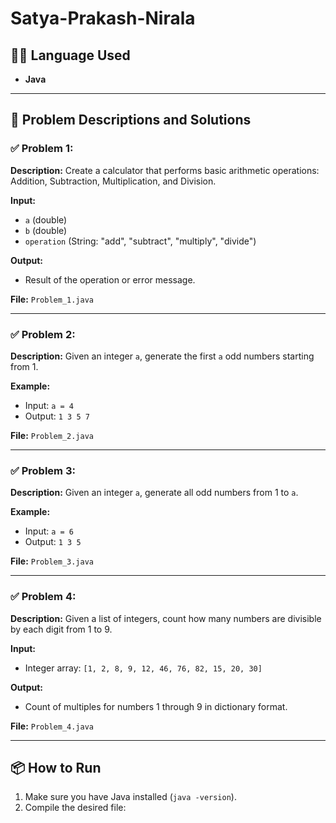 # Satya-Prakash-Nirala

## 🧑‍💻 Language Used

- **Java**

---

## 📌 Problem Descriptions and Solutions

### ✅ Problem 1:

**Description:**
Create a calculator that performs basic arithmetic operations: Addition, Subtraction, Multiplication, and Division.

**Input:**
- `a` (double)
- `b` (double)
- `operation` (String: "add", "subtract", "multiply", "divide")

**Output:**
- Result of the operation or error message.

**File:** `Problem_1.java`

---

### ✅ Problem 2:

**Description:**
Given an integer `a`, generate the first `a` odd numbers starting from 1.

**Example:**
- Input: `a = 4`
- Output: `1 3 5 7`

**File:** `Problem_2.java`

---

### ✅ Problem 3:

**Description:**
Given an integer `a`, generate all odd numbers from 1 to `a`.

**Example:**
- Input: `a = 6`
- Output: `1 3 5`

**File:** `Problem_3.java`

---

### ✅ Problem 4:

**Description:**
Given a list of integers, count how many numbers are divisible by each digit from 1 to 9.

**Input:**
- Integer array: `[1, 2, 8, 9, 12, 46, 76, 82, 15, 20, 30]`

**Output:**
- Count of multiples for numbers 1 through 9 in dictionary format.

**File:** `Problem_4.java`

---

## 📦 How to Run

1. Make sure you have Java installed (`java -version`).
2. Compile the desired file:
